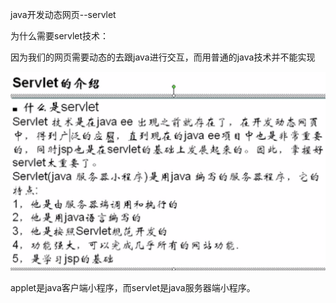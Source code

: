 java开发动态网页--servlet

为什么需要servlet技术：

因为我们的网页需要动态的去跟java进行交互，而用普通的java技术并不能实现

![](/servlet/import.png)

applet是java客户端小程序，而servlet是java服务器端小程序。

